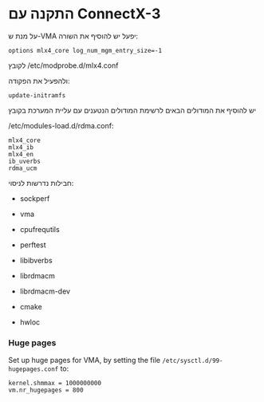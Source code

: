 
התקנה עם ConnectX-3
=============================

על מנת ש-VMA יפעל יש להוסיף את השורה:

    options mlx4_core log_num_mgm_entry_size=-1

לקובץ
&lrm;/etc/modprobe.d/mlx4.conf

ולהפעיל את הפקודה:

    update-initramfs

יש להוסיף את המודולים הבאים לרשימת המודולים הנטענים עם עליית המערכת
בקובץ

&lrm;/etc/modules-load.d/rdma.conf:

    mlx4_core
    mlx4_ib
    mlx4_en
    ib_uverbs
    rdma_ucm

חבילות נדרשות לניסוי:

-   sockperf

-   vma

-   cpufrequtils

-   perftest

-   libibverbs

-   librdmacm

-   librdmacm-dev

-   cmake

-   hwloc

### Huge pages

Set up huge pages for VMA, by setting the file `/etc/sysctl.d/99-hugepages.conf` to:

    kernel.shmmax = 1000000000
    vm.nr_hugepages = 800

